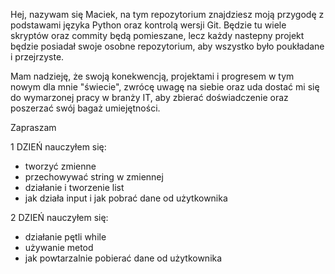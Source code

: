 Hej, nazywam się Maciek, na tym repozytorium znajdziesz moją przygodę z podstawami
języka Python oraz kontrolą wersji Git. Będzie tu wiele skryptów oraz commity będą pomieszane, 
lecz każdy nastepny projekt będzie posiadał swoje osobne repozytorium, aby wszystko było
poukładane i przejrzyste.

Mam nadzieję, że swoją konekwencją, projektami i progresem w tym nowym dla mnie "świecie",
zwrócę uwagę na siebie oraz uda dostać mi się do wymarzonej pracy w branży IT, aby zbierać
doświadczenie oraz poszerzać swój bagaż umiejętności.

Zapraszam 


1 DZIEŃ
nauczyłem się:
- tworzyć zmienne
- przechowywać string w zmiennej
- działanie i tworzenie list
- jak działa input i jak pobrać dane od użytkownika

2 DZIEŃ
nauczyłem się:
- działanie pętli while
- używanie metod 
- jak powtarzalnie pobierać dane od użytkownika

